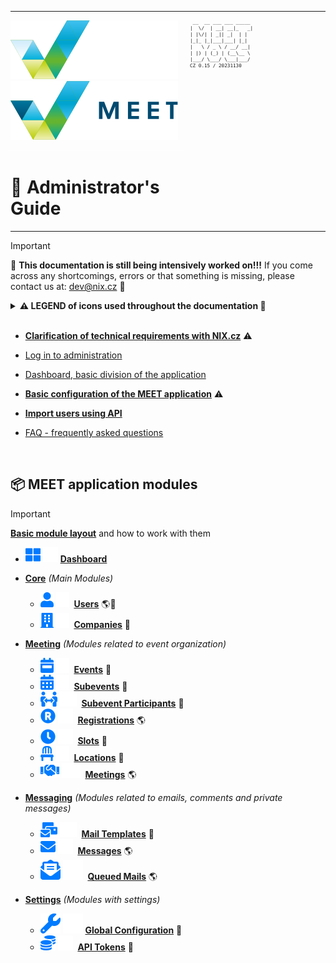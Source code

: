 <table>
<tr><td style="vertical-align: top; padding: 0">

[![MEET](../_data/MEET_H_04.svg#gh-dark-mode-only "MEET")](../README.md#gh-dark-mode-only)
[![MEET](../_data/MEET_H_03.svg#gh-light-mode-only "MEET")](../README.md#gh-light-mode-only)
![](../_data/w100.gif)
# 📘 Administrator's Guide
</td>
<td width="210" style="vertical-align: top">
<small style="font-size: 9px">

```
 __  __ ___ ___ _____ 
|  \/  | __| __|_   _|
| |\/| | _|| _|  | |  
|_|_ |_|___|___| |_|  
|   \ / _ \ / __/ __| 
| |) | (_) | (__\__ \
|___/ \___/ \___|___/
CZ 0.15 / 20231130
``` 
</small>

</td>
</tr>
</table>

> [!IMPORTANT]
>🚧 **This documentation is still being intensively worked on!!!** If you come across any shortcomings, errors or that something is missing, please contact us at: dev@nix.cz 🚧

<details>
<summary><strong>⚠️ LEGEND of icons used throughout the documentation 📌</strong>
<br /><br />
</summary>

>
> ⚠️ **Important information**
>
> 🚧 **Not used, future ready, under development**
>
> ---
> 📦 **Module** - The application is divided into smaller parts *(modules)*
>
> - 🔧 **Administrative module** - needed to set up the application
>
> - 🌎 **Frontend module** - for storing completed data from the frontend, for statistics, the organization of the event itself, etc.
>
> - 📄 **List of records** - the first part of the module
> - 🔍 **Filtering** - Which fields can be filtered through in the module, or whether full-text search is enabled
> - 💡 **Mass actions** that can be invoked in the statement
> - ✏️ **Editing Form** - the second, editing part of the module
> - 🔖 **Tab *(tab)*** - in the case of a more extensive form, the form is divided into tabs
> - 💎 **Functional buttons** - buttons in the right part
editing form
> - 📍 **Template Tags** - special tags that can be used in email templates
> - 👁 **Readonly** form fields - mostly dates of creation, last modification or links that cannot be changed.
</details>


- **[Clarification of technical requirements with NIX.cz](pages/0000.md)** ⚠️

- [Log in to administration](pages/0001.md)
- [Dashboard, basic division of the application](pages/0002.md)

- **[Basic configuration of the MEET application](pages/0003.md)** ⚠️

- **[Import users using API](pages/0004.md)**

- [FAQ - frequently asked questions](pages/0005.md)

<br />

## 📦 MEET application modules


> [!IMPORTANT]
**[Basic module layout](pages/0006.md)** and how to work with them

- ![Dashboard](../_data/000.svg#gh-light-mode-only) ![Dashboard](../_data/dark/000.svg#gh-dark-mode-only) **[ Dashboard](pages/0002.md)**


- **[Core](pages/0007.md)** *(Main Modules)*
     - ![Users](../_data/00.svg#gh-light-mode-only) ![Users](../_data/dark/00.svg#gh-dark-mode-only)
     &nbsp;**[Users](pages/0007.md#_1)** 🌎🔧
     - ![Companies](../_data/01.svg#gh-light-mode-only) ![Companies](../_data/dark/01.svg#gh-dark-mode-only)
     &nbsp;**[Companies](pages/0007.md#_2)** 🔧
- **[Meeting](pages/0008.md)** *(Modules related to event organization)*
     - ![Events](../_data/02.svg#gh-light-mode-only) ![Events](../_data/dark/02.svg#gh-dark-mode-only)
     &nbsp;**[Events](pages/0008.md#_1)** 🔧
     - ![Subevents](../_data/03.svg#gh-light-mode-only) ![Subevents](../_data/dark/03.svg#gh-dark-mode-only)
     &nbsp;**[Subevents](pages/0008.md#_2)** 🔧
     - ![Subevent Participants](../_data/04.svg#gh-light-mode-only) ![Subevent Participants](../_data/dark/04.svg#gh-dark-mode-only)
     &nbsp;**[Subevent Participants](pages/0008.md#_3)** 🔧
     - ![Registrations](../_data/05.svg#gh-light-mode-only) ![Registrations](../_data/dark/05.svg#gh-dark-mode-only)
     &nbsp;**[Registrations](pages/0008.md#_4)** 🌎
     - ![Slots](../_data/06.svg#gh-light-mode-only) ![Slots](../_data/dark/06.svg#gh-dark-mode-only)
     &nbsp;**[Slots](pages/0008.md#_5)** 🔧
     - ![Locations](../_data/07.svg#gh-light-mode-only) ![Locations](../_data/dark/07.svg#gh-dark-mode-only)
     &nbsp;**[Locations](pages/0008.md#_6)** 🔧
     - ![Meetings](../_data/08.svg#gh-light-mode-only) ![Meetings](../_data/dark/08.svg#gh-dark-mode-only)
     &nbsp;**[Meetings](pages/0008.md#_7)** 🌎

- **[Messaging](pages/0009.md)** *(Modules related to emails, comments and private messages)*
     - ![Mail Templates](../_data/09.svg#gh-light-mode-only) ![Mail Templates](../_data/dark/09.svg#gh-dark-mode-only)
     &nbsp;**[Mail Templates](pages/0009.md#_1)** 🔧
     - ![Messages](../_data/10.svg#gh-light-mode-only) ![Messages](../_data/dark/10.svg#gh-dark-mode-only)
     &nbsp;**[Messages](pages/0009.md#_2)** 🌎
     - ![Queued Mails](../_data/17.svg#gh-light-mode-only) ![Queued Mails](../_data/dark/17.svg#gh-dark-mode-only)
     &nbsp;**[Queued Mails](pages/0009.md#_3)** 🌎

- **[Settings](pages/0010.md)** *(Modules with settings)*
     - ![Global Configuration](../_data/18.svg#gh-light-mode-only) ![Global Configuration](../_data/dark/18.svg#gh-dark-mode-only)
     **[Global Configuration](pages/0010.md#_1)** 🔧
     - ![API Tokens](../_data/12.svg#gh-light-mode-only) ![API Tokens](../_data/dark/12.svg#gh-dark-mode-only)
     &nbsp;**[API Tokens](pages/0010.md#_2)** 🔧
